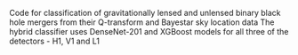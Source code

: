 Code for classification of gravitationally lensed and unlensed binary black hole mergers from their Q-transform  and Bayestar sky location data
The hybrid classifier uses DenseNet-201 and XGBoost models for all three of the detectors - H1, V1 and L1 
